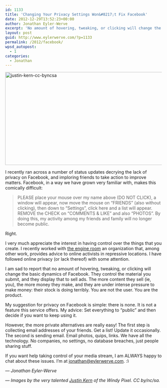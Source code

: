 ```yaml
---
id: 1133
title: 'Changing Your Privacy Settings Won&#8217;t Fix Facebook'
date: 2012-12-29T13:52:23+00:00
author: Jonathan Eyler-Werve
excerpt: 'No amount of hovering, tweaking, or clicking will change the basic dynamics of Facebook. You are not the user. You are the product. (Image: Justin Kern)'
layout: post
guid: http://www.eylerwerve.com/?p=1133
permalink: /2012/facebook/
wpsd_autopost:
  - 1
categories:
  - Jonathan
---
```

<img class="aligncenter size-large wp-image-1137" alt="justin-kern-cc-byncsa" src="http://www.eylerwerve.com/wp-content/uploads/2012/12/justin-kern-cc-byncsa1-590x299.jpg" width="590" height="299" srcset="http://www.eylerwerve.com/wp-content/uploads/2012/12/justin-kern-cc-byncsa1-300x152.jpg 300w, http://www.eylerwerve.com/wp-content/uploads/2012/12/justin-kern-cc-byncsa1-590x299.jpg 590w" sizes="(max-width: 590px) 100vw, 590px" />

I recently ran across a number of status updates decrying the lack of privacy on Facebook, and imploring friends to take action to improve matters. Facebook, in a way we have grown very familiar with, makes this comically difficult:

> PLEASE place your mouse over my name above (DO NOT CLICK), a window will appear, now move the mouse on “FRIENDS&#8221; (also without clicking), then down to &#8220;Settings&#8221;, click here and a list will appear. REMOVE the CHECK on &#8220;COMMENTS & LIKE&#8221; and also &#8220;PHOTOS&#8221;. By doing this, my activity among my friends and family will no longer become public.

Right.

I very much appreciate the interest in having control over the things that you create. I recently worked with [the engine room](https://www.theengineroom.org/) an organization that, among other work, provides advice to online activists in repressive locations. I have followed online privacy (or lack thereof) with some attention.

I am sad to report that no amount of hovering, tweaking, or clicking will change the basic dynamics of Facebook. They control the material you submit, and they display that to sell ads. The more content they sell (ie, you), the more money they make, and they are under intense pressure to make money: their stock is doing terribly. You are not the user. You are the product.

My suggestion for privacy on Facebook is simple: there is none. It is not a feature this service offers. My advice: Set everything to &#8220;public&#8221; and then decide if you want to keep using it.

However, the more private alternatives are really easy! The first step is collecting email addresses of your friends. Get a list! Update it occasionally. The second is sending email. Email photos, quips, links. We have all the technology. No companies, no settings, no database breaches, just people sharing stuff.

If you want help taking control of your media stream, I am ALWAYS happy to chat about these issues. I&#8217;m at jonathan@eylerwerve.com. <img src="http://www.eylerwerve.com/wp-includes/images/smilies/simple-smile.png" alt=":)" class="wp-smiley" style="height: 1em; max-height: 1em;" />

_&#8212; Jonathan Eyler-Werve_

_&#8212; Images by the very talented [Justin Kern](http://www.flickr.com/photos/justinwkern/4209204878/in/set-72157623519525428/) of the Windy Pixel. CC by/nc/sa._